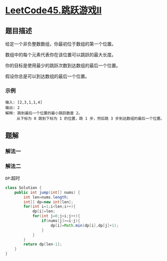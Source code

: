 # [LeetCode45.跳跃游戏II](https://leetcode-cn.com/problems/jump-game-ii/)
## 题目描述
给定一个非负整数数组，你最初位于数组的第一个位置。

数组中的每个元素代表你在该位置可以跳跃的最大长度。

你的目标是使用最少的跳跃次数到达数组的最后一个位置。

假设你总是可以到达数组的最后一个位置。
### 示例
```
输入: [2,3,1,1,4]
输出: 2
解释: 跳到最后一个位置的最小跳跃数是 2。
     从下标为 0 跳到下标为 1 的位置，跳 1 步，然后跳 3 步到达数组的最后一个位置。
```
## 题解
### 解法一

### 解法二
`DP`:超时
```java
class Solution {
    public int jump(int[] nums) {
        int len=nums.length;
        int[] dp=new int[len];
        for(int i=1;i<len;i++){
            dp[i]=len;
            for(int j=0;j<i;j++){
                if(nums[j]>=i-j){
                    dp[i]=Math.min(dp[i],dp[j]+1);
                }
            }
        }
        return dp[len-1];
    }
}
```